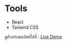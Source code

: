# Tools
- React
- Tailwind CSS

ดูตัวอย่างผลลัพธ์ได้ที่ : [Live Demo]

[Live Demo]:https://online-shop-website-js.netlify.app/
